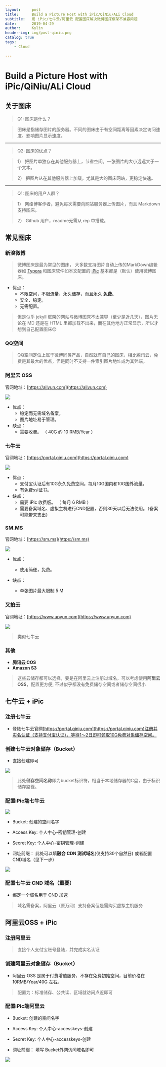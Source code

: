 ```yaml
---
layout:     post
title:      Build a Picture Host with iPic/QiNiu/ALi Cloud
subtitle:   用 iPic/七牛云/阿里云 配置图床解决微博图床框架不兼容问题
date:       2019-04-29
author:     Kylin
header-img: img/post-qiniu.png
catalog: true
tags:
    - Cloud
   
---
```


# Build a Picture Host with iPic/QiNiu/ALi Cloud

## 关于图床



> Q1: 图床是什么？

> 图床是指储存图片的服务器。不同的图床由于有空间距离等因素决定访问速度、影响图片显示速度。
***
> Q2: 图床的优点？

> 1） 把图片单独存在其他服务器上，节省空间。一张图片的大小远远大于一个文本。
>
> 2） 把图片从在其他服务器上加载，尤其是大的图床网站，更稳定快速。
***
> Q1: 图床的用户人群？

> 1） 网络博客作者，避免每次需要向网站服务器上传图片，而且 Markdown 支持图床。
> 
> 2） Github 用户，readme无需从 rep 中搭载。

## 常见图床

### 新浪微博

> 微博图床是最为常见的图床， 大多数支持图片自动上传的MarkDown编辑器如 [Typora](https://typora.io/) 和图床软件如本文配置的 [iPic](https://toolinbox.net/iPic/) 基本都是（默认）使用微博图床。

- 优点：
  - 不限空间，不限流量，永久储存，而且永久 **免费**。
  - 安全、稳定。
  - 无需配置。


> 但是似乎 jekyll 框架的网站与微博图床不太兼容（至少是近几天），图片无论在 MD 还是在 HTML 里都加载不出来，而在其他地方正常显示，所以才想到自己配置图床😔

### QQ空间

> QQ空间定位上属于微博同类产品，自然就有自己的图床，相比腾讯云，免费是其最大的优点，但是同时不支持一件索引图片地址成为其弊端。

### 阿里云 OSS

官网地址：[https://aliyun.com](https://aliyun.com)

![](http://kylinhub.oss-cn-shanghai.aliyuncs.com/2019-04-30-aliyun-1.jpg)

- 优点：
  - 稳定而无需域名备案。
  - 图片地址易于管理。
- 缺点：
  - 需要收费。 （ 40G 约 10 RMB/Year ）

### 七牛云


官网地址：[https://portal.qiniu.com](https://portal.qiniu.com)

![](http://kylinhub.oss-cn-shanghai.aliyuncs.com/2019-04-30-qiniu.jpg)

- 优点：
  - 支付宝认证后有10G永久免费空间，每月10G国内和10G国外流量。
  - 有免费ssl证书。
- 缺点：
  - 需要 iPic 收费版。 （ 每月 6 RMB ）
  - 需要备案域名、虚拟主机进行CND配置，否则30天以后无法使用。（备案可能带来支出）

### SM.MS

官网地址：[https://sm.ms](https://sm.ms)

![](http://kylinhub.oss-cn-shanghai.aliyuncs.com/2019-04-30-smms.png)

- 优点：
  
  - 使用简便，免费。
- 缺点：
  - 单张图片最大限制 5 M

  
### 又拍云

官网地址：[https://www.upyun.com](https://www.upyun.com)

![](http://kylinhub.oss-cn-shanghai.aliyuncs.com/2019-04-30-youpai.jpg)

> 类似七牛云

### 其他

- **腾讯云 COS**
- **Amazon S3**

> 这些云储存都可以选择，要是在阿里云上注册过域名，可以考虑使用**阿里云 OSS**，配置更方便, 不过似乎都没有免费储存空间或者储存空间很小

## 七牛云 + iPic

### 注册七牛云

- 登陆七牛云官网[https://portal.qiniu.com](https://portal.qiniu.com)注册并实名认证（支持支付宝认证），等待1～2日即可领取10G免费对象储存空间。

### 创建七牛云对象储存（Bucket）

- 直接创建即可

![](http://kylinhub.oss-cn-shanghai.aliyuncs.com/2019-04-30-qiniu_obj.jpg)

> 此处**储存空间名称**即为bucket标识符，相当于本地储存器的C盘，由于标识储存路径。

### 配置iPic端七牛云

![](http://kylinhub.oss-cn-shanghai.aliyuncs.com/2019-04-30-ipic.jpg)

- Bucket: 创建的空间名字

- Access Key: 个人中心-密钥管理-创建

- Secret Key: 个人中心-密钥管理-创建

- 网址前缀： 此处可以填**融合 CDN 测试域名**(仅支持30个自然日) 或者配置CND域名（见下一步）

![](http://kylinhub.oss-cn-shanghai.aliyuncs.com/2019-04-30-netbasic.jpg)

### 配置七牛云 CND 域名（重要）

- 绑定一个域名用于 CND 加速

> 域名需备案，阿里云（原万网）支持备案但是需购买虚拟主机服务

## 阿里云OSS + iPic

### 注册阿里云

> 直接个人支付宝账号登陆，并完成实名认证

### 创建阿里云对象储存（Bucket）

- 阿里云 OSS 是属于付费增值服务，不存在免费初始空间，目前价格在 10RMB/Year/40G 左右。

> 配置为：标准储存、公共读、区域就访问点近即可

### 配置iPic端阿里云

- Bucket: 创建的空间名字

- Access Key: 个人中心-accesskeys-创建

- Secret Key: 个人中心-accesskeys-创建

- 网址前缀： 填写 Bucket外网访问域名即可

![](http://kylinhub.oss-cn-shanghai.aliyuncs.com/2019-04-30-yuming.jpg)





